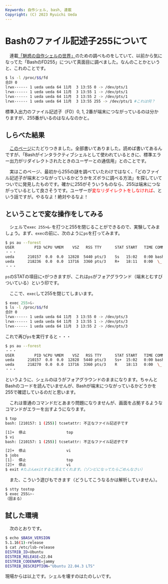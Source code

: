 ```yaml
---
Keywords: 自作シェル, bash, 連載
Copyright: (C) 2023 Ryuichi Ueda
---
```


# Bashのファイル記述子255について

　連載[「魅惑の自作シェルの世界」](/?page=sd_rusty_bash)のための調べものをしていて、以前から気になってた「BashのFD255」について真面目に調べました。なんのことかというと、これのことです。

```bash
$ ls -l /proc/$$/fd
合計 0
lrwx------ 1 ueda ueda 64 11月  3 13:55 0 -> /dev/pts/1
lrwx------ 1 ueda ueda 64 11月  3 13:55 1 -> /dev/pts/1
lrwx------ 1 ueda ueda 64 11月  3 13:55 2 -> /dev/pts/1
lrwx------ 1 ueda ueda 64 11月  3 13:55 255 -> /dev/pts/1 #これは何？
```

標準入出力のファイル記述子（FD）0, 1, 2番が端末につながっているのは分かりますが、255番がいるのはなんなのかと。

## しらべた結果

　[このページ](https://unix.stackexchange.com/questions/475389/in-bash-what-is-file-descriptor-255-for-can-i-use-it)にたどりつきました。全部書いてありました。読めば書いてあるんですが、「Bashがインタラクティブシェルとして使われているときに、標準エラー出力がリダイレクトされたときのユーザーとの通信用」とのことです。

　実はこのページ、最初から255の謎を調べていたわけではなく、「どのファイル記述子が端末とつながっているかどうかをズボラに調べる方法」を探していてついでに発見したものです。確かに255がそういうものなら、255は端末につながっているとして良さそうです。ユーザーが<span style="color:red">変なリダイレクトをしなければ</span>、という話ですが。やるなよ！絶対やるなよ！


## ということで変な操作をしてみる

　シェルで`exec 255>&-`を打つと255を閉じることができるので、実験してみましょう。まず、`exec`の前に、次のように`ps`を打ってみます。

```bash
$ ps au --forest
USER         PID %CPU %MEM    VSZ   RSS TTY      STAT START   TIME COMMAND
・・・
ueda      210157  0.0  0.0  12828  5440 pts/3    Ss   15:02   0:00 bash
ueda      218236  0.0  0.0  13716  3360 pts/3    R+   18:11   0:00  \_ ps au --forest
・・・
```

`ps`のSTATの項目に`+`がつきますが、これは`ps`がフォアグラウンド（端末とむすびついている）という印です。


　ここで、`exec`して255を閉じてしまいます。

```bash
$ exec 255>&-
$ ls -l /proc/$$/fd
合計 0
lrwx------ 1 ueda ueda 64 11月  3 13:55 0 -> /dev/pts/3
lrwx------ 1 ueda ueda 64 11月  3 13:55 1 -> /dev/pts/3
lrwx------ 1 ueda ueda 64 11月  3 13:55 2 -> /dev/pts/3
```

これで再び`ps`を実行すると・・・

```bash
$ ps au --forest
・・・
USER         PID %CPU %MEM    VSZ   RSS TTY      STAT START   TIME COMMAND
ueda      210157  0.0  0.0  12828  5440 pts/3    Ss+  15:02   0:00 bash
ueda      218270  0.0  0.0  13716  3360 pts/3    R    18:13   0:00  \_ ps au --forest
・・・
```

というように、シェルのほうがフォアグラウンドのままになります。ちゃんとBashのコードを読んでいませんが、Bashが端末につながっているかどうかを255で確認しているのだと思います。

　これは普通のコマンドだとあまり問題になりませんが、画面を占拠するようなコマンドがエラーを出すようになります。

```bash
$ top
bash: [210157: 1 (255)] tcsetattr: 不正なファイル記述子です

[1]+  停止                  top
$ vi
bash: [210157: 1 (255)] tcsetattr: 不正なファイル記述子です

[2]+  停止                  vi
$ jobs
[1]-  停止                  top
[2]+  停止                  vi
$ exit #たぶんexitすると消えてくれます。（ゾンビになってたらごめんなさい）
```

　また、こういう遊びもできます（どうしてこうなるかは解析していません）。

```bash
$ stty tostop
$ exec 255&>-
（固まる）
```


## 試した環境

　次のとおりです。

```bash
$ echo $BASH_VERSION
5.1.16(1)-release
$ cat /etc/lsb-release
DISTRIB_ID=Ubuntu
DISTRIB_RELEASE=22.04
DISTRIB_CODENAME=jammy
DISTRIB_DESCRIPTION="Ubuntu 22.04.3 LTS"
```

現場からは以上です。シェルを壊すのはたのしいです。
